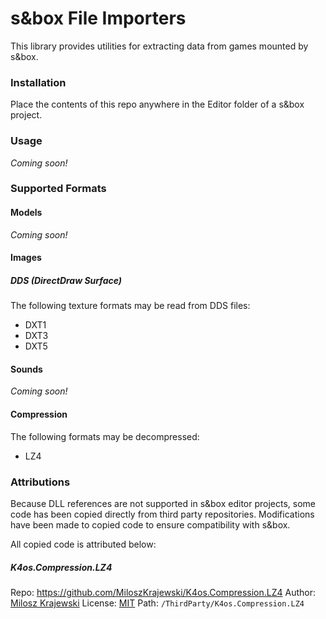 # s&box File Importers
This library provides utilities for extracting data from games mounted by s&box.

### Installation
Place the contents of this repo anywhere in the Editor folder of a s&box project. 

### Usage
*Coming soon!*

### Supported Formats

#### Models
*Coming soon!*

#### Images
##### DDS (DirectDraw Surface)
The following texture formats may be read from DDS files:
- DXT1
- DXT3
- DXT5

#### Sounds
*Coming soon!*

#### Compression
The following formats may be decompressed:
- LZ4

### Attributions
Because DLL references are not supported in s&box editor projects, some code has been copied directly from third party repositories. Modifications have been made to copied code to ensure compatibility with s&box.

All copied code is attributed below:

##### K4os.Compression.LZ4
Repo: https://github.com/MiloszKrajewski/K4os.Compression.LZ4
Author: [Milosz Krajewski](https://github.com/MiloszKrajewski)
License: [MIT](https://github.com/MiloszKrajewski/K4os.Compression.LZ4/blob/master/LICENSE)
Path: `/ThirdParty/K4os.Compression.LZ4`